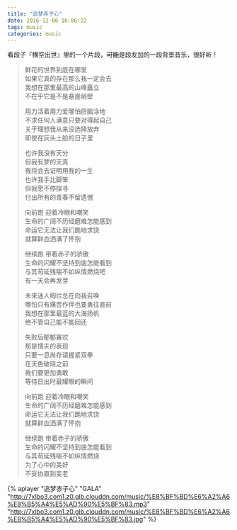 ```yaml
---
title: "追梦赤子心"
date: 2016-12-06 16:06:22
tags: music
categories: music
---
```


看段子『横空出世』里的一个片段，~~可能是~~段友加的一段背景音乐，很好听！
<!-- more -->

>鲜花的世界到底在哪里  
>如果它真的存在那么我一定会去  
>我想在那里最高的山峰矗立  
>不在乎它是不是悬崖峭壁  
>  
>用力活着用力爱哪怕肝脑涂地  
>不求任何人满意只要对得起自己  
>关于理想我从来没选择放弃  
>即使在灰头土脸的日子里  
>  
>也许我没有天分  
>但我有梦的天真  
>我将会去证明用我的一生  
>也许我手比脚笨  
>但我愿不停探寻  
>付出所有的青春不留遗憾  
>  
>向前跑 迎着冷眼和嘲笑  
>生命的广阔不历经磨难怎能感到  
>命运它无法让我们跪地求饶  
>就算鲜血洒满了怀抱  
>  
>继续跑 带着赤子的骄傲  
>生命的闪耀不坚持到底怎能看到  
>与其苟延残喘不如纵情燃烧吧  
>有一天会再发芽  
>  
>未来迷人绚烂总在向我召唤  
>哪怕只有痛苦作伴也要勇往直前  
>我想在那里最蓝的大海扬帆  
>绝不管自己能不能回还  
>  
>失败后郁郁寡欢  
>那是懦夫的表现  
>只要一息尚存请握紧双拳  
>在天色破晓之前  
>我们要更加勇敢  
>等待日出时最耀眼的瞬间  
>  
>向前跑 迎着冷眼和嘲笑  
>生命的广阔不历经磨难怎能感到  
>命运它无法让我们跪地求饶  
>就算鲜血洒满了怀抱  
>  
>继续跑 带着赤子的骄傲  
>生命的闪耀不坚持到底怎能看到  
>与其苟延残喘不如纵情燃烧  
>为了心中的美好  
>不妥协直到变老  

{% aplayer "追梦赤子心" "GALA" "http://7xlbo3.com1.z0.glb.clouddn.com/music/%E8%BF%BD%E6%A2%A6%E8%B5%A4%E5%AD%90%E5%BF%83.mp3" "http://7xlbo3.com1.z0.glb.clouddn.com/music/%E8%BF%BD%E6%A2%A6%E8%B5%A4%E5%AD%90%E5%BF%83.jpg" %}



